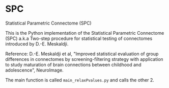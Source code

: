 # SPC
Statistical Parametric Connectome (SPC)

This is the Python implementation of the Statistical Parametric Connectome (SPC) a.k.a Two-step procedure for statistical testing of connectomes introduced by D.-E. Meskaldji.

Reference: D.-E. Meskaldji et al, "Improved statistical evaluation of group differences in connectomes by screening-filtering strategy with application to study maturation of brain connections between childhood and adolescence", NeuroImage.


The main function is called `main_relaxPvalues.py` and calls the other 2.
